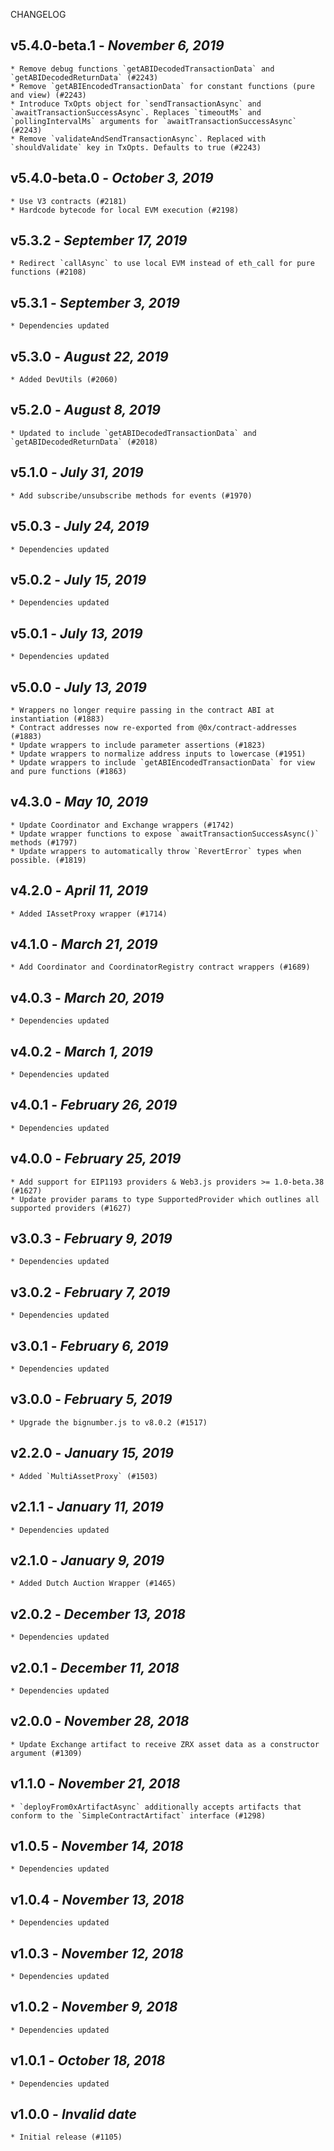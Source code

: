 <!--
changelogUtils.file is auto-generated using the monorepo-scripts package. Don't edit directly.
Edit the package's CHANGELOG.json file only.
-->

CHANGELOG

## v5.4.0-beta.1 - _November 6, 2019_

    * Remove debug functions `getABIDecodedTransactionData` and `getABIDecodedReturnData` (#2243)
    * Remove `getABIEncodedTransactionData` for constant functions (pure and view) (#2243)
    * Introduce TxOpts object for `sendTransactionAsync` and `awaitTransactionSuccessAsync`. Replaces `timeoutMs` and `pollingIntervalMs` arguments for `awaitTransactionSuccessAsync` (#2243)
    * Remove `validateAndSendTransactionAsync`. Replaced with `shouldValidate` key in TxOpts. Defaults to true (#2243)

## v5.4.0-beta.0 - _October 3, 2019_

    * Use V3 contracts (#2181)
    * Hardcode bytecode for local EVM execution (#2198)

## v5.3.2 - _September 17, 2019_

    * Redirect `callAsync` to use local EVM instead of eth_call for pure functions (#2108)

## v5.3.1 - _September 3, 2019_

    * Dependencies updated

## v5.3.0 - _August 22, 2019_

    * Added DevUtils (#2060)

## v5.2.0 - _August 8, 2019_

    * Updated to include `getABIDecodedTransactionData` and `getABIDecodedReturnData` (#2018)

## v5.1.0 - _July 31, 2019_

    * Add subscribe/unsubscribe methods for events (#1970)

## v5.0.3 - _July 24, 2019_

    * Dependencies updated

## v5.0.2 - _July 15, 2019_

    * Dependencies updated

## v5.0.1 - _July 13, 2019_

    * Dependencies updated

## v5.0.0 - _July 13, 2019_

    * Wrappers no longer require passing in the contract ABI at instantiation (#1883)
    * Contract addresses now re-exported from @0x/contract-addresses (#1883)
    * Update wrappers to include parameter assertions (#1823)
    * Update wrappers to normalize address inputs to lowercase (#1951)
    * Update wrappers to include `getABIEncodedTransactionData` for view and pure functions (#1863)

## v4.3.0 - _May 10, 2019_

    * Update Coordinator and Exchange wrappers (#1742)
    * Update wrapper functions to expose `awaitTransactionSuccessAsync()` methods (#1797)
    * Update wrappers to automatically throw `RevertError` types when possible. (#1819)

## v4.2.0 - _April 11, 2019_

    * Added IAssetProxy wrapper (#1714)

## v4.1.0 - _March 21, 2019_

    * Add Coordinator and CoordinatorRegistry contract wrappers (#1689)

## v4.0.3 - _March 20, 2019_

    * Dependencies updated

## v4.0.2 - _March 1, 2019_

    * Dependencies updated

## v4.0.1 - _February 26, 2019_

    * Dependencies updated

## v4.0.0 - _February 25, 2019_

    * Add support for EIP1193 providers & Web3.js providers >= 1.0-beta.38 (#1627)
    * Update provider params to type SupportedProvider which outlines all supported providers (#1627)

## v3.0.3 - _February 9, 2019_

    * Dependencies updated

## v3.0.2 - _February 7, 2019_

    * Dependencies updated

## v3.0.1 - _February 6, 2019_

    * Dependencies updated

## v3.0.0 - _February 5, 2019_

    * Upgrade the bignumber.js to v8.0.2 (#1517)

## v2.2.0 - _January 15, 2019_

    * Added `MultiAssetProxy` (#1503)

## v2.1.1 - _January 11, 2019_

    * Dependencies updated

## v2.1.0 - _January 9, 2019_

    * Added Dutch Auction Wrapper (#1465)

## v2.0.2 - _December 13, 2018_

    * Dependencies updated

## v2.0.1 - _December 11, 2018_

    * Dependencies updated

## v2.0.0 - _November 28, 2018_

    * Update Exchange artifact to receive ZRX asset data as a constructor argument (#1309)

## v1.1.0 - _November 21, 2018_

    * `deployFrom0xArtifactAsync` additionally accepts artifacts that conform to the `SimpleContractArtifact` interface (#1298)

## v1.0.5 - _November 14, 2018_

    * Dependencies updated

## v1.0.4 - _November 13, 2018_

    * Dependencies updated

## v1.0.3 - _November 12, 2018_

    * Dependencies updated

## v1.0.2 - _November 9, 2018_

    * Dependencies updated

## v1.0.1 - _October 18, 2018_

    * Dependencies updated

## v1.0.0 - _Invalid date_

    * Initial release (#1105)
